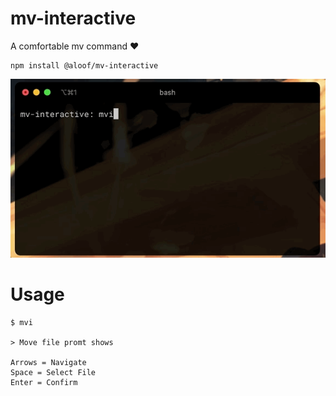# mv-interactive
A comfortable mv command ❤️

```shell
npm install @aloof/mv-interactive
```

<img src="https://raw.githubusercontent.com/sean-codes/mv-interactive/main/example.gif" />

# Usage

```
$ mvi

> Move file promt shows

Arrows = Navigate
Space = Select File
Enter = Confirm
```
